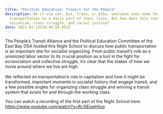 ```yaml
---
title: "Politcal Education: Transit for the People"
description: Be it via car, bus, train, or bike, everyone uses some form of
  transportation as a daily part of their lives. But how does this connect to
  socialism, class struggle, and racial justice?
date: 2021-07-13T20:44:54.951Z
---
```

<!--StartFragment-->

The People’s Transit Alliance and the Political Education Committee of the East Bay DSA hosted this Night School to discuss how public transportation is an important site for socialist organizing. From public transit’s role as a unionized labor sector to its crucial position as a tool in the fight for ecosocialism and collective struggle, it’s clear that the stakes of how we move around where we live are high.\
\
We reflected on transportation’s role in capitalism and how it might be transformed, important moments in socialist history that engage transit, and a few possible angles for organizing class struggle and winning a transit system that exists for and through the working class.

You can watch a recording of the first part of the Night School here: <https://www.youtube.com/watch?v=Rc3lEqwHIug>

<!--EndFragment-->